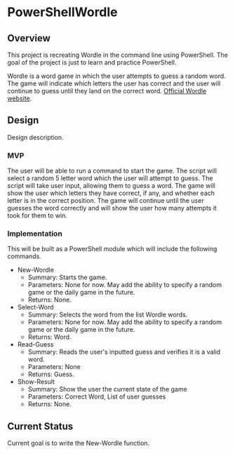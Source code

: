 # PowerShellWordle

## Overview

This project is recreating Wordle in the command line using PowerShell. The goal of the project is just to learn and practice PowerShell.

Wordle is a word game in which the user attempts to guess a random word. The game will indicate which letters the user has correct and the user will continue to guess until they land on the correct word. [Official Wordle website](https://www.nytimes.com/games/wordle/index.html).

## Design

Design description.

### MVP

The user will be able to run a command to start the game. The script will select a random 5 letter word which the user will attempt to guess. The script will take user input, allowing them to guess a word. The game will show the user which letters they have correct, if any, and whether each letter is in the correct position. The game will continue until the user guesses the word correctly and will show the user how many attempts it took for them to win.

### Implementation

This will be built as a PowerShell module which will include the following commands.

* New-Wordle
  * Summary: Starts the game.
  * Parameters: None for now. May add the ability to specify a random game or the daily game in the future.
  * Returns: None.
* Select-Word
  * Summary: Selects the word from the list Wordle words.
  * Parameters: None for now. May add the ability to specify a random game or the daily game in the future.
  * Returns: Word.
* Read-Guess
  * Summary: Reads the user's inputted guess and verifies it is a valid word.
  * Parameters: None
  * Returns: Guess.
* Show-Result
  * Summary: Show the user the current state of the game
  * Parameters: Correct Word, List of user guesses
  * Returns: None.

## Current Status

Current goal is to write the New-Wordle function.
